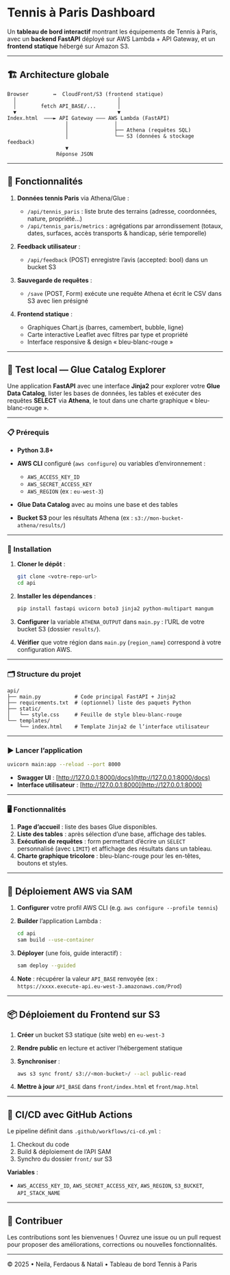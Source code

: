 # Tennis à Paris Dashboard

Un **tableau de bord interactif** montrant les équipements de Tennis à Paris, avec un **backend FastAPI** déployé sur AWS Lambda + API Gateway, et un **frontend statique** hébergé sur Amazon S3.

---

## 🏗️ Architecture globale

```text
Browser        ↔️  CloudFront/S3 (frontend statique)
  │                                 │
  │        fetch API_BASE/...       │
  ▼                                 ▼
Index.html  ———► API Gateway ——— AWS Lambda (FastAPI)
                   │               │
                   │               ├── Athena (requêtes SQL)
                   │               └── S3 (données & stockage feedback)
                   ▼
                Réponse JSON
```

---

## 🚀 Fonctionnalités

1. **Données tennis Paris** via Athena/Glue :

   * `/api/tennis_paris` : liste brute des terrains (adresse, coordonnées, nature, propriété…)
   * `/api/tennis_paris/metrics` : agrégations par arrondissement (totaux, dates, surfaces, accès transports & handicap, série temporelle)
2. **Feedback utilisateur** :

   * `/api/feedback` (POST) enregistre l’avis (accepted: bool) dans un bucket S3
3. **Sauvegarde de requêtes** :

   * `/save` (POST, Form) exécute une requête Athena et écrit le CSV dans S3 avec lien présigné
4. **Frontend statique** :

   * Graphiques Chart.js (barres, camembert, bubble, ligne)
   * Carte interactive Leaflet avec filtres par type et propriété
   * Interface responsive & design « bleu-blanc-rouge »

---

## 🔧 Test local — Glue Catalog Explorer

Une application **FastAPI** avec une interface **Jinja2** pour explorer votre **Glue Data Catalog**, lister les bases de données, les tables et exécuter des requêtes **SELECT** via **Athena**, le tout dans une charte graphique « bleu-blanc-rouge ».

---

### 📋 Prérequis

* **Python 3.8+**
* **AWS CLI** configuré (`aws configure`) ou variables d’environnement :

  * `AWS_ACCESS_KEY_ID`
  * `AWS_SECRET_ACCESS_KEY`
  * `AWS_REGION` (ex : `eu-west-3`)
* **Glue Data Catalog** avec au moins une base et des tables
* **Bucket S3** pour les résultats Athena (ex : `s3://mon-bucket-athena/results/`)

---

### 🚀 Installation

1. **Cloner le dépôt** :

   ```bash
   git clone <votre-repo-url>
   cd api
   ```
2. **Installer les dépendances** :

   ```bash
   pip install fastapi uvicorn boto3 jinja2 python-multipart mangum
   ```
3. **Configurer** la variable `ATHENA_OUTPUT` dans `main.py` : l’URL de votre bucket S3 (dossier `results/`).
4. **Vérifier** que votre région dans `main.py` (`region_name`) correspond à votre configuration AWS.

---

### 🗂️ Structure du projet

```
api/
├── main.py           # Code principal FastAPI + Jinja2
├── requirements.txt  # (optionnel) liste des paquets Python
├── static/
│   └── style.css     # Feuille de style bleu-blanc-rouge
└── templates/
    └── index.html    # Template Jinja2 de l’interface utilisateur
```

---

### ▶️ Lancer l’application

```bash
uvicorn main:app --reload --port 8000
```

* **Swagger UI** : [http://127.0.0.1:8000/docs](http://127.0.0.1:8000/docs)
* **Interface utilisateur** : [http://127.0.0.1:8000](http://127.0.0.1:8000)

---

### 🖥️ Fonctionnalités

1. **Page d’accueil** : liste des bases Glue disponibles.
2. **Liste des tables** : après sélection d’une base, affichage des tables.
3. **Exécution de requêtes** : form permettant d’écrire un `SELECT` personnalisé (avec `LIMIT`) et affichage des résultats dans un tableau.
4. **Charte graphique tricolore** : bleu-blanc-rouge pour les en-têtes, boutons et styles.

---

## 🚀 Déploiement AWS via SAM

1. **Configurer** votre profil AWS CLI (e.g. `aws configure --profile tennis`)
2. **Builder** l’application Lambda :

   ```bash
   cd api
   sam build --use-container
   ```
3. **Déployer** (une fois, guide interactif) :

   ```bash
   sam deploy --guided
   ```
4. **Note** : récupérer la valeur `API_BASE` renvoyée (ex : `https://xxxx.execute-api.eu-west-3.amazonaws.com/Prod`)

---

## 📦 Déploiement du Frontend sur S3

1. **Créer** un bucket S3 statique (site web) en `eu-west-3`
2. **Rendre public** en lecture et activer l’hébergement statique
3. **Synchroniser** :

   ```bash
   aws s3 sync front/ s3://<mon-bucket>/ --acl public-read
   ```
4. **Mettre à jour** `API_BASE` dans `front/index.html` et `front/map.html`

---

## 🤖 CI/CD avec GitHub Actions

Le pipeline définit dans `.github/workflows/ci-cd.yml` :

1. Checkout du code
2. Build & déploiement de l’API SAM
3. Synchro du dossier `front/` sur S3

**Variables** :

* `AWS_ACCESS_KEY_ID`, `AWS_SECRET_ACCESS_KEY`, `AWS_REGION`, `S3_BUCKET`, `API_STACK_NAME`

---

## 🤝 Contribuer

Les contributions sont les bienvenues ! Ouvrez une issue ou un pull request pour proposer des améliorations, corrections ou nouvelles fonctionnalités.

---

© 2025 • Neila, Ferdaous & Natali • Tableau de bord Tennis à Paris
